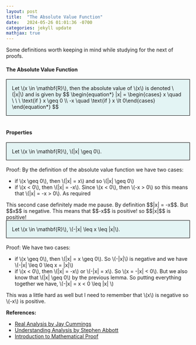 ```yaml
---
layout: post
title:  "The Absolute Value Function"
date:   2024-05-26 01:01:36 -0700
categories: jekyll update
mathjax: true
---
```

Some definitions worth keeping in mind while studying for the next of proofs.
<br>
<!------------------------------------------------------------------------------------>
<h4><b>The Absolute Value Function</b></h4>
<div style="background-color: #E3F4F4; padding: 15px 15px 15px 15px; border:1px solid black;">
  Let \(x \in \mathbf{R}\), then the absolute value of \(x\) is denoted \(|x|\) and is given by
  $$
  \begin{equation*}
  |x| = \begin{cases} x \quad \ \ \ \text{if } x \geq 0 \\ -x \quad \text{if } x \lt 0\end{cases}
  \end{equation*}
  $$
</div>
<br> 

<!------------------------------------------------------------------------------------>
<h4><b>Properties</b></h4>
<div style="background-color: #E3F4F4; padding: 15px 15px 15px 15px; border:1px solid black;">
  Let \(x \in \mathbf{R}\), \(|x| \geq 0\).
</div>
<br>
Proof:
By the definition of the absolute value function we have two cases:
<ul>
<li>if \(x \geq 0\), then \(|x| = x\) and so \(|x| \geq 0\)</li>
<li>if \(x < 0\), then \(|x| = -x\). Since \(x < 0\), then \(-x > 0\) so this means that \(|x| = -x > 0\). As required</li>
</ul>
This second case definitely made me pause. By definition $$|x| = -x$$. But $$x$$ is negative. This means that $$-x$$ is positive! so $$|x|$$ is positive!
<br>
<div style="background-color: #E3F4F4; padding: 15px 15px 15px 15px; border:1px solid black;">
  Let \(x \in \mathbf{R}\), \(-|x| \leq x \leq |x|\).
</div>
<br>
Proof:
We have two cases:
<ul>
<li>if \(x \geq 0\), then \(|x| = x \geq 0\). So \(-|x|\) is negative and we have \(-|x| \leq 0 \leq x = |x|\)</li>
<li>if \(x < 0\), then \(|x| = -x\) or \(-|x| = x\). So \(x = -|x| < 0\). But we also know that \(|x| \geq 0\) by the previous lemma. So putting everything together we have, \(-|x| = x < 0 \leq |x| \) </li>
</ul>
This was a little hard as well but I need to remember that \(x\) is negative so \(-x\) is positive.
<br> 



<b>References:</b>
<ul>
<li><a href="https://www.amazon.com/Real-Analysis-Long-Form-Mathematics-Textbook/dp/1724510126">Real Analysis by Jay Cummings</a></li>
<li><a href="https://www.amazon.com/Understanding-Analysis-Undergraduate-Texts-Mathematics/dp/1493927116">Understanding Analysis by Stephen Abbott</a></li>
<li><a href="https://personal.math.ubc.ca/~PLP/book/sec-abs-triangle.html">Introduction to Mathematical Proof</a></li>
</ul>